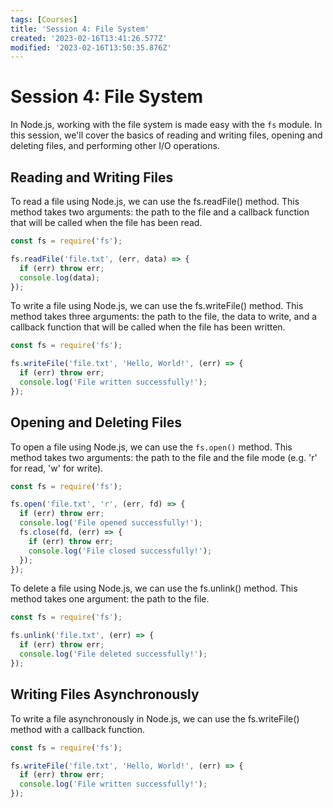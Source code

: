 ```yaml
---
tags: [Courses]
title: 'Session 4: File System'
created: '2023-02-16T13:41:26.577Z'
modified: '2023-02-16T13:50:35.876Z'
---
```


# Session 4: File System
In Node.js, working with the file system is made easy with the `fs` module. In this session, we'll cover the basics of reading and writing files, opening and deleting files, and performing other I/O operations.

## Reading and Writing Files
To read a file using Node.js, we can use the fs.readFile() method. This method takes two arguments: the path to the file and a callback function that will be called when the file has been read.

```js
const fs = require('fs');

fs.readFile('file.txt', (err, data) => {
  if (err) throw err;
  console.log(data);
});
```


To write a file using Node.js, we can use the fs.writeFile() method. This method takes three arguments: the path to the file, the data to write, and a callback function that will be called when the file has been written.

```js
const fs = require('fs');

fs.writeFile('file.txt', 'Hello, World!', (err) => {
  if (err) throw err;
  console.log('File written successfully!');
});

```
## Opening and Deleting Files
To open a file using Node.js, we can use the `fs.open()` method. This method takes two arguments: the path to the file and the file mode (e.g. 'r' for read, 'w' for write).

```js
const fs = require('fs');

fs.open('file.txt', 'r', (err, fd) => {
  if (err) throw err;
  console.log('File opened successfully!');
  fs.close(fd, (err) => {
    if (err) throw err;
    console.log('File closed successfully!');
  });
});

```

To delete a file using Node.js, we can use the fs.unlink() method. This method takes one argument: the path to the file.

```js
const fs = require('fs');

fs.unlink('file.txt', (err) => {
  if (err) throw err;
  console.log('File deleted successfully!');
});

```

## Writing Files Asynchronously
To write a file asynchronously in Node.js, we can use the fs.writeFile() method with a callback function.
```js
const fs = require('fs');

fs.writeFile('file.txt', 'Hello, World!', (err) => {
  if (err) throw err;
  console.log('File written successfully!');
});

```
